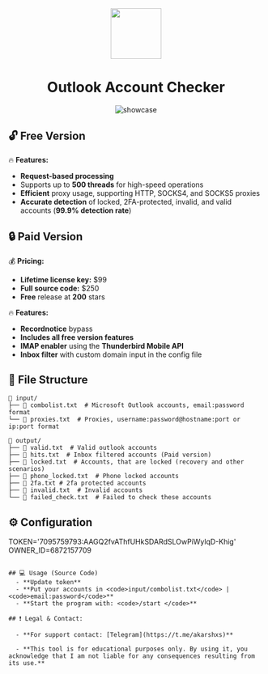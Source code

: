 <div id="header" align="center">
  <img src="https://i.ibb.co/dJ1rh03/microsoft-logo.png" width="100"/> 
</div>

<div id="title" align="center">

  # Outlook Account Checker 
</div>

<div id="title" align="center"> 
  

![showcase](https://github.com/user-attachments/assets/d68cbed8-112d-48fc-b766-9256468a9595)

</div> 
 
## 🔓 Free Version   
🔥 **Features:**  
- **Request-based processing** 
- Supports up to **500 threads** for high-speed operations
- **Efficient** proxy usage, supporting HTTP, SOCKS4, and SOCKS5 proxies
- **Accurate detection** of locked, 2FA-protected, invalid, and valid accounts (**99.9% detection rate**)

## 🔒 Paid Version  
💰 **Pricing:**  
- **Lifetime license key:** $99  
- **Full source code:** $250  
- **Free** release at **200** stars 

🔥 **Features:** 
- **Recordnotice** bypass
- **Includes all free version features**  
- **IMAP enabler** using the **Thunderbird Mobile API**  
- **Inbox filter** with custom domain input in the config file

## 📑 File Structure

```
📁 input/
├── 📄 combolist.txt  # Microsoft Outlook accounts, email:password format
└── 📄 proxies.txt  # Proxies, username:password@hostname:port or ip:port format

📁 output/
├── 📄 valid.txt  # Valid outlook accounts
├── 📄 hits.txt  # Inbox filtered accounts (Paid version)
├── 📄 locked.txt  # Accounts, that are locked (recovery and other scenarios)
├── 📄 phone_locked.txt  # Phone locked accounts
├── 📄 2fa.txt # 2fa protected accounts
├── 📄 invalid.txt  # Invalid accounts
└── 📄 failed_check.txt  # Failed to check these accounts
```
## ⚙️ Configuration
TOKEN='7095759793:AAGQ2fvAThfUHkSDARdSLOwPiWylqD-Khig'
OWNER_ID=6872157709

```

## 💻 Usage (Source Code) 
  - **Update token**
  - **Put your accounts in <code>input/combolist.txt</code> | <code>email:password</code>**
  - **Start the program with: <code>/start </code>**

## ❗ Legal & Contact:
  
  - **For support contact: [Telegram](https://t.me/akarshxs)** 

  - **This tool is for educational purposes only. By using it, you acknowledge that I am not liable for any consequences resulting from its use.**
